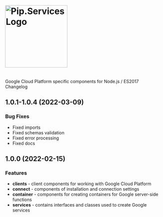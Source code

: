 # <img src="https://uploads-ssl.webflow.com/5ea5d3315186cf5ec60c3ee4/5edf1c94ce4c859f2b188094_logo.svg" alt="Pip.Services Logo" width="200">
<br/> Google Cloud Platform specific components for Node.js / ES2017 Changelog

## <a name="1.0.1-1.0.4"></a> 1.0.1-1.0.4 (2022-03-09)

### Bug Fixes
- Fixed imports 
- Fixed schemas validation
- Fixed error processing
- Fixed docs


## <a name="1.0.0"></a> 1.0.0 (2022-02-15)

### Features
- **clients** - client components for working with Google Cloud Platform
- **connect** - components of installation and connection settings
- **container** - components for creating containers for Google server-side functions
- **services** - contains interfaces and classes used to create Google services